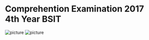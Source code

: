 # Comprehention Examination 2017 4th Year BSIT

![picture](https://image.prntscr.com/image/QL821zn_RTO7pNNCKyiZBg.jpg)
![picture](https://image.prntscr.com/image/ZcUro2AxRGq320CX5zC02w.jpg)
